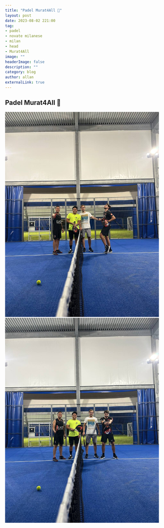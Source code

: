 ```yaml
---
title: "Padel Murat4All 🎾"
layout: post
date: 2023-08-02 221:00
tag: 
- padel
- novate milanese
- milan
- head
- Murat4All
image: ""
headerImage: false
description: ""
category: blog
author: allan
externalLink: true
---
```


## Padel Murat4All  🎾  


<div>
    <img class="image" src="https://github.com/Allan-Nava/Allan-Nava.github.io/blob/master/assets/images/padel-murat4ll.jpg?raw=true" alt="Padel Murat4All " />
</div>

<div>
    <img class="image" src="https://github.com/Allan-Nava/Allan-Nava.github.io/blob/master/assets/images/padel1-murat4ll.jpg?raw=true" alt="Padel Murat4All " />
</div>
